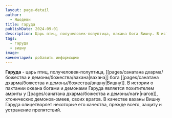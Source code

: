```yaml
---
layout: page-detail
author:
  - Яшодеви
title: гаруда
publishDate: 2024-09-01
description: Царь птиц, получеловек-полуптица, вахана бога Вишну. В истории о пахтании океана богами и демонами Гаруда является похитителем амриты у нагов, хтонических демонов-змеев, своих врагов. В качестве ваханы Вишну Гаруда олицетворяет некоторые его качества, прежде всего, защиту и устранение препятствий.
tags:
  - гаруда
  - вишну
image: 
комментарий: добавить информацию
---
```

**Гаруда** - царь птиц, получеловек-полуптица, [[pages/санатана дхарма/божества и демоны/божества/вахана|вахана]] бога [[pages/санатана дхарма/божества и демоны/божества/вишну|Вишну]]. В истории о пахтании океана богами и демонами Гаруда является похитителем амриты у [[pages/санатана дхарма/божества и демоны/наги|нагов]], хтонических демонов-змеев, своих врагов. В качестве ваханы Вишну Гаруда олицетворяет некоторые его качества, прежде всего, защиту и устранение препятствий.

